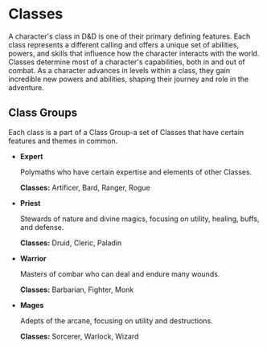 # Classes

A character's class in D&D is one of their primary defining features. Each class represents a different calling and offers a unique set of abilities, powers, and skills that influence how the character interacts with the world. Classes determine most of a character's capabilities, both in and out of combat. As a character advances in levels within a class, they gain incredible new powers and abilities, shaping their journey and role in the adventure.

## Class Groups

Each class is a part of a Class Group-a set of Classes that have certain features and themes in common. 

<div class="grid cards" markdown>

- **Expert**

    Polymaths who have certain expertise and elements of other Classes. 

    **Classes:** Artificer, Bard, Ranger, Rogue

- **Priest**
    
    Stewards of nature and divine magics, focusing on utility, healing, buffs, and defense.

    **Classes:** Druid, Cleric, Paladin

- **Warrior**
    
    Masters of combar who can deal and endure many wounds.

    **Classes:** Barbarian, Fighter, Monk

- **Mages**
    
    Adepts of the arcane, focusing on utility and destructions.

    **Classes:** Sorcerer, Warlock, Wizard

</div>
